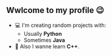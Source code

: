 ## Wwlcome to my profile 😉
- 💻 I'm creating random projects with:
  - Usually **Python**
  - Sometimes **Java**
- 🔭 Also I wanne learn **C++**.
